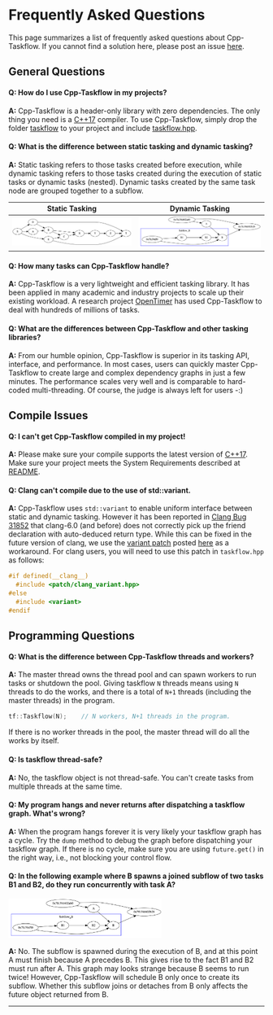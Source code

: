 # Frequently Asked Questions

This page summarizes a list of frequently asked questions about Cpp-Taskflow.
If you cannot find a solution here, please post an issue [here][Github issues].

## General Questions

#### Q: How do I use Cpp-Taskflow in my projects?

**A:** Cpp-Taskflow is a header-only library with zero dependencies. 
The only thing you need is a [C++17][C++17] compiler.
To use Cpp-Taskflow, simply drop the folder 
[taskflow](../taskflow) to your project and include [taskflow.hpp](../taskflow/taskflow.hpp).

#### Q: What is the difference between static tasking and dynamic tasking?

**A:** Static tasking refers to those tasks created before execution,
while dynamic tasking refers to those tasks created during the execution of static tasks
or dynamic tasks (nested).
Dynamic tasks created by the same task node are grouped together to a subflow.

| Static Tasking | Dynamic Tasking |
| :------------: | :-------------: |
| ![](../image/static_graph.png) | ![](../image/dynamic_graph.png) |



#### Q: How many tasks can Cpp-Taskflow handle?

**A:** Cpp-Taskflow is a very lightweight and efficient tasking library.
It has been applied in many academic and industry projects to scale up their existing workload.
A research project [OpenTimer][OpenTimer] has used Cpp-Taskflow to deal with hundreds of millions of tasks.

#### Q: What are the differences between Cpp-Taskflow and other tasking libraries?

**A:** From our humble opinion, Cpp-Taskflow is superior in its tasking API, interface, and performance.
In most cases, users can quickly master Cpp-Taskflow to create large and complex dependency graphs
in just a few minutes.
The performance scales very well and is comparable to hard-coded multi-threading.
Of course, the judge is always left for users -:)

## Compile Issues

#### Q: I can't get Cpp-Taskflow compiled in my project!

**A:** Please make sure your compile supports the latest version of [C++17][C++17]. 
Make sure your project meets the System Requirements described at [README][README].

#### Q: Clang can't compile due to the use of std::variant.

**A:** Cpp-Taskflow uses `std::variant` to enable uniform interface between static and dynamic tasking.
However it has been reported in 
[Clang Bug 31852](https://bugs.llvm.org/show_bug.cgi?id=31852) that
clang-6.0 (and before) does not correctly pick up the friend declaration with auto-deduced return type.
While this can be fixed in the future version of clang, 
we use the [variant patch](../patch/clang_variant.hpp) posted
[here](https://gcc.gnu.org/viewcvs/gcc?view=revision&revision=258854) as a workaround.
For clang users, you will need to use this patch in `taskflow.hpp` as follows:

```cpp
#if defined(__clang__)
  #include <patch/clang_variant.hpp>
#else
  #include <variant>
#endif
```

## Programming Questions

#### Q: What is the difference between Cpp-Taskflow threads and workers?

**A:** The master thread owns the thread pool and can spawn workers to run tasks 
or shutdown the pool. 
Giving taskflow `N` threads means using `N` threads to do the works, 
and there is a total of `N+1` threads (including the master threads) in the program.

```cpp
tf::Taskflow(N);    // N workers, N+1 threads in the program.
```

If there is no worker threads in the pool, the master thread will do all the works by itself.

#### Q: Is taskflow thread-safe?
**A:** No, the taskflow object is not thread-safe. You can't create tasks from multiple threads
at the same time.

#### Q: My program hangs and never returns after dispatching a taskflow graph. What's wrong?

**A:** When the program hangs forever it is very likely your taskflow graph has a cycle.
Try the `dump` method to debug the graph before dispatching your taskflow graph.
If there is no cycle, make sure you are using `future.get()` in the right way, 
i.e., not blocking your control flow.

#### Q: In the following example where B spawns a joined subflow of two tasks B1 and B2, do they run concurrently with task A?

<p>
<img src="../image/dynamic_graph.png" width="60%">
</p>

**A:** No. The subflow is spawned during the execution of B, and at this point A must finish
because A precedes B. This gives rise to the fact B1 and B2 must run after A. 
This graph may looks strange because B seems to run twice!
However, Cpp-Taskflow will schedule B only once to create its subflow.
Whether this subflow joins or detaches from B only affects the future object returned from B.





* * *
[Github issues]:         https://github.com/cpp-taskflow/cpp-taskflow/issues
[OpenTimer]:             https://github.com/OpenTimer/OpenTimer
[README]:                ../README.md
[C++17]:                 https://en.wikipedia.org/wiki/C%2B%2B17



